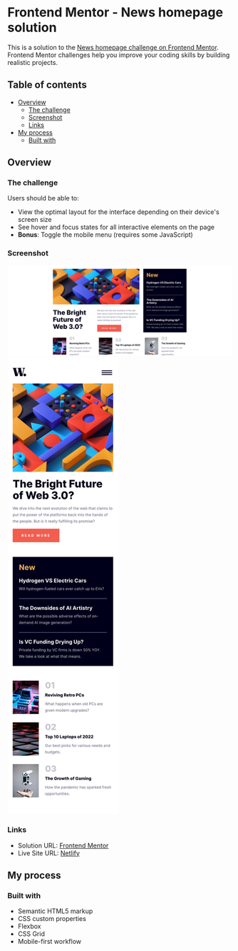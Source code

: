 # Frontend Mentor - News homepage solution

This is a solution to the [News homepage challenge on Frontend Mentor](https://www.frontendmentor.io/challenges/news-homepage-H6SWTa1MFl). Frontend Mentor challenges help you improve your coding skills by building realistic projects.

## Table of contents

- [Overview](#overview)
  - [The challenge](#the-challenge)
  - [Screenshot](#screenshot)
  - [Links](#links)
- [My process](#my-process)
  - [Built with](#built-with)

## Overview

### The challenge

Users should be able to:

- View the optimal layout for the interface depending on their device's screen size
- See hover and focus states for all interactive elements on the page
- **Bonus**: Toggle the mobile menu (requires some JavaScript)

### Screenshot

![](./design/final_desktop.png)
![](./design/final_mobile.png)

### Links

- Solution URL: [Frontend Mentor](https://www.frontendmentor.io/solutions/news-homepage-kYgNIBQ78N)
- Live Site URL: [Netlify](https://lukeramljak-news-homepage.netlify.app/)

## My process

### Built with

- Semantic HTML5 markup
- CSS custom properties
- Flexbox
- CSS Grid
- Mobile-first workflow
